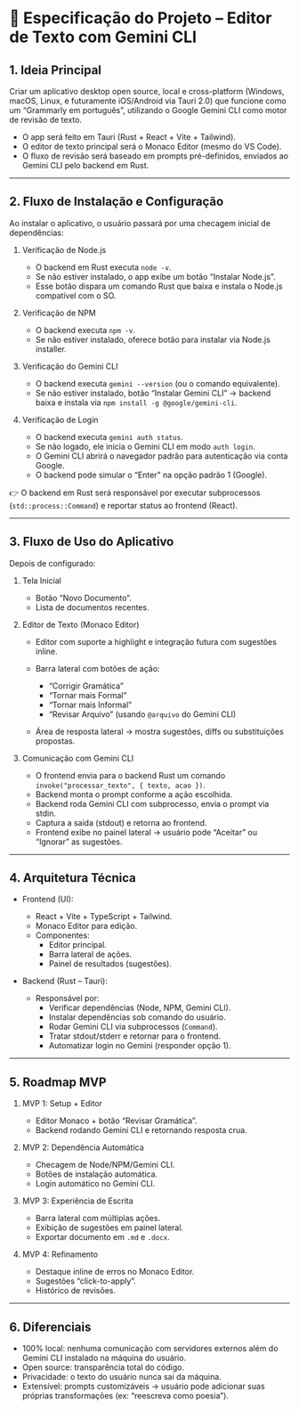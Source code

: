 # 📘 Especificação do Projeto – Editor de Texto com Gemini CLI

## 1. Ideia Principal

Criar um aplicativo desktop open source, local e cross-platform (Windows, macOS, Linux, e futuramente iOS/Android via Tauri 2.0) que funcione como um “Grammarly em português”, utilizando o Google Gemini CLI como motor de revisão de texto.

- O app será feito em Tauri (Rust + React + Vite + Tailwind).
- O editor de texto principal será o Monaco Editor (mesmo do VS Code).
- O fluxo de revisão será baseado em prompts pré-definidos, enviados ao Gemini CLI pelo backend em Rust.

---

## 2. Fluxo de Instalação e Configuração

Ao instalar o aplicativo, o usuário passará por uma checagem inicial de dependências:

1. Verificação de Node.js
   - O backend em Rust executa `node -v`.
   - Se não estiver instalado, o app exibe um botão “Instalar Node.js”.
   - Esse botão dispara um comando Rust que baixa e instala o Node.js compatível com o SO.

2. Verificação de NPM
   - O backend executa `npm -v`.
   - Se não estiver instalado, oferece botão para instalar via Node.js installer.

3. Verificação do Gemini CLI
   - O backend executa `gemini --version` (ou o comando equivalente).
   - Se não estiver instalado, botão “Instalar Gemini CLI” → backend baixa e instala via `npm install -g @google/gemini-cli`.

4. Verificação de Login
   - O backend executa `gemini auth status`.
   - Se não logado, ele inicia o Gemini CLI em modo `auth login`.
   - O Gemini CLI abrirá o navegador padrão para autenticação via conta Google.
   - O backend pode simular o “Enter” na opção padrão 1 (Google).

👉 O backend em Rust será responsável por executar subprocessos (`std::process::Command`) e reportar status ao frontend (React).

---

## 3. Fluxo de Uso do Aplicativo

Depois de configurado:

1. Tela Inicial
   - Botão “Novo Documento”.
   - Lista de documentos recentes.

2. Editor de Texto (Monaco Editor)
   - Editor com suporte a highlight e integração futura com sugestões inline.
   - Barra lateral com botões de ação:
     - “Corrigir Gramática”
     - “Tornar mais Formal”
     - “Tornar mais Informal”
     - “Revisar Arquivo” (usando `@arquivo` do Gemini CLI)

   - Área de resposta lateral → mostra sugestões, diffs ou substituições propostas.

3. Comunicação com Gemini CLI
   - O frontend envia para o backend Rust um comando `invoke("processar_texto", { texto, acao })`.
   - Backend monta o prompt conforme a ação escolhida.
   - Backend roda Gemini CLI com subprocesso, envia o prompt via stdin.
   - Captura a saída (stdout) e retorna ao frontend.
   - Frontend exibe no painel lateral → usuário pode “Aceitar” ou “Ignorar” as sugestões.

---

## 4. Arquitetura Técnica

- Frontend (UI):
  - React + Vite + TypeScript + Tailwind.
  - Monaco Editor para edição.
  - Componentes:
    - Editor principal.
    - Barra lateral de ações.
    - Painel de resultados (sugestões).

- Backend (Rust – Tauri):
  - Responsável por:
    - Verificar dependências (Node, NPM, Gemini CLI).
    - Instalar dependências sob comando do usuário.
    - Rodar Gemini CLI via subprocessos (`Command`).
    - Tratar stdout/stderr e retornar para o frontend.
    - Automatizar login no Gemini (responder opção 1).

---

## 5. Roadmap MVP

1. MVP 1: Setup + Editor
   - Editor Monaco + botão “Revisar Gramática”.
   - Backend rodando Gemini CLI e retornando resposta crua.

2. MVP 2: Dependência Automática
   - Checagem de Node/NPM/Gemini CLI.
   - Botões de instalação automática.
   - Login automático no Gemini CLI.

3. MVP 3: Experiência de Escrita
   - Barra lateral com múltiplas ações.
   - Exibição de sugestões em painel lateral.
   - Exportar documento em `.md` e `.docx`.

4. MVP 4: Refinamento
   - Destaque inline de erros no Monaco Editor.
   - Sugestões “click-to-apply”.
   - Histórico de revisões.

---

## 6. Diferenciais

- 100% local: nenhuma comunicação com servidores externos além do Gemini CLI instalado na máquina do usuário.
- Open source: transparência total do código.
- Privacidade: o texto do usuário nunca sai da máquina.
- Extensível: prompts customizáveis → usuário pode adicionar suas próprias transformações (ex: “reescreva como poesia”).
